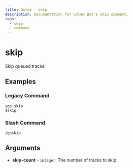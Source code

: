```yaml
---
title: Golem - skip
description: Documentation for Golem Bot's skip command.
tags:
  - skip
  - command
---
```


# skip <badge text="Music*" type="music-badge optional-mod-badge tooltip-root"/> <badge text="Youtube*" type="youtube-badge optional-mod-badge tooltip-root"/>

Skip queued tracks.

## Examples

### Legacy Command

```
$go skip
$skip
```

### Slash Command

```
/goskip
```

## Arguments
- **skip-count** - `integer`: The number of tracks to skip.




